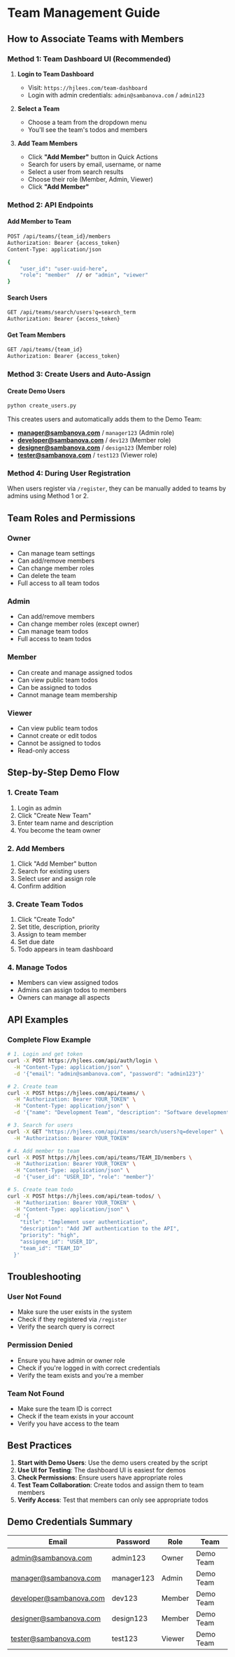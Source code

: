 # Team Management Guide

## How to Associate Teams with Members

### Method 1: Team Dashboard UI (Recommended)

1. **Login to Team Dashboard**
   - Visit: `https://hjlees.com/team-dashboard`
   - Login with admin credentials: `admin@sambanova.com` / `admin123`

2. **Select a Team**
   - Choose a team from the dropdown menu
   - You'll see the team's todos and members

3. **Add Team Members**
   - Click **"Add Member"** button in Quick Actions
   - Search for users by email, username, or name
   - Select a user from search results
   - Choose their role (Member, Admin, Viewer)
   - Click **"Add Member"**

### Method 2: API Endpoints

#### Add Member to Team
```bash
POST /api/teams/{team_id}/members
Authorization: Bearer {access_token}
Content-Type: application/json

{
    "user_id": "user-uuid-here",
    "role": "member"  // or "admin", "viewer"
}
```

#### Search Users
```bash
GET /api/teams/search/users?q=search_term
Authorization: Bearer {access_token}
```

#### Get Team Members
```bash
GET /api/teams/{team_id}
Authorization: Bearer {access_token}
```

### Method 3: Create Users and Auto-Assign

#### Create Demo Users
```bash
python create_users.py
```

This creates users and automatically adds them to the Demo Team:
- **manager@sambanova.com** / `manager123` (Admin role)
- **developer@sambanova.com** / `dev123` (Member role)
- **designer@sambanova.com** / `design123` (Member role)
- **tester@sambanova.com** / `test123` (Viewer role)

### Method 4: During User Registration

When users register via `/register`, they can be manually added to teams by admins using Method 1 or 2.

## Team Roles and Permissions

### Owner
- Can manage team settings
- Can add/remove members
- Can change member roles
- Can delete the team
- Full access to all team todos

### Admin
- Can add/remove members
- Can change member roles (except owner)
- Can manage team todos
- Full access to team todos

### Member
- Can create and manage assigned todos
- Can view public team todos
- Can be assigned to todos
- Cannot manage team membership

### Viewer
- Can view public team todos
- Cannot create or edit todos
- Cannot be assigned to todos
- Read-only access

## Step-by-Step Demo Flow

### 1. Create Team
1. Login as admin
2. Click "Create New Team"
3. Enter team name and description
4. You become the team owner

### 2. Add Members
1. Click "Add Member" button
2. Search for existing users
3. Select user and assign role
4. Confirm addition

### 3. Create Team Todos
1. Click "Create Todo"
2. Set title, description, priority
3. Assign to team member
4. Set due date
5. Todo appears in team dashboard

### 4. Manage Todos
- Members can view assigned todos
- Admins can assign todos to members
- Owners can manage all aspects

## API Examples

### Complete Flow Example

```bash
# 1. Login and get token
curl -X POST https://hjlees.com/api/auth/login \
  -H "Content-Type: application/json" \
  -d '{"email": "admin@sambanova.com", "password": "admin123"}'

# 2. Create team
curl -X POST https://hjlees.com/api/teams/ \
  -H "Authorization: Bearer YOUR_TOKEN" \
  -H "Content-Type: application/json" \
  -d '{"name": "Development Team", "description": "Software development team"}'

# 3. Search for users
curl -X GET "https://hjlees.com/api/teams/search/users?q=developer" \
  -H "Authorization: Bearer YOUR_TOKEN"

# 4. Add member to team
curl -X POST https://hjlees.com/api/teams/TEAM_ID/members \
  -H "Authorization: Bearer YOUR_TOKEN" \
  -H "Content-Type: application/json" \
  -d '{"user_id": "USER_ID", "role": "member"}'

# 5. Create team todo
curl -X POST https://hjlees.com/api/team-todos/ \
  -H "Authorization: Bearer YOUR_TOKEN" \
  -H "Content-Type: application/json" \
  -d '{
    "title": "Implement user authentication",
    "description": "Add JWT authentication to the API",
    "priority": "high",
    "assignee_id": "USER_ID",
    "team_id": "TEAM_ID"
  }'
```

## Troubleshooting

### User Not Found
- Make sure the user exists in the system
- Check if they registered via `/register`
- Verify the search query is correct

### Permission Denied
- Ensure you have admin or owner role
- Check if you're logged in with correct credentials
- Verify the team exists and you're a member

### Team Not Found
- Make sure the team ID is correct
- Check if the team exists in your account
- Verify you have access to the team

## Best Practices

1. **Start with Demo Users**: Use the demo users created by the script
2. **Use UI for Testing**: The dashboard UI is easiest for demos
3. **Check Permissions**: Ensure users have appropriate roles
4. **Test Team Collaboration**: Create todos and assign them to team members
5. **Verify Access**: Test that members can only see appropriate todos

## Demo Credentials Summary

| Email | Password | Role | Team |
|-------|----------|------|------|
| admin@sambanova.com | admin123 | Owner | Demo Team |
| manager@sambanova.com | manager123 | Admin | Demo Team |
| developer@sambanova.com | dev123 | Member | Demo Team |
| designer@sambanova.com | design123 | Member | Demo Team |
| tester@sambanova.com | test123 | Viewer | Demo Team |
